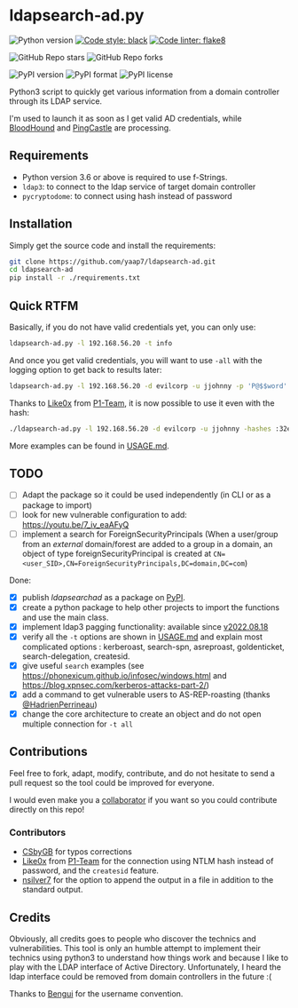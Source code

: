 # ldapsearch-ad.py

![Python version](https://img.shields.io/badge/python-v3.6+-informational)
[![Code style: black](https://img.shields.io/badge/code%20style-black-000000.svg)](https://github.com/psf/black)
[![Code linter: flake8](https://img.shields.io/badge/Code%20linter-flake8-blue)](https://github.com/PyCQA/flake8)

![GitHub Repo stars](https://img.shields.io/github/stars/yaap7/ldapsearch-ad?style=social)
![GitHub Repo forks](https://img.shields.io/github/forks/yaap7/ldapsearch-ad?style=social)

![PyPI version](https://img.shields.io/pypi/v/ldapsearchad)
![PyPI format](https://img.shields.io/pypi/format/ldapsearchad)
![PyPI license](https://img.shields.io/pypi/l/ldapsearchad)

Python3 script to quickly get various information from a domain controller through its LDAP service.

I'm used to launch it as soon as I get valid AD credentials, while [BloodHound](https://github.com/BloodHoundAD/BloodHound) and [PingCastle](https://www.pingcastle.com/) are processing.

## Requirements

* Python version 3.6 or above is required to use f-Strings.
* `ldap3`: to connect to the ldap service of target domain controller
* `pycryptodome`: to connect using hash instead of password

## Installation

Simply get the source code and install the requirements:

``` bash
git clone https://github.com/yaap7/ldapsearch-ad.git
cd ldapsearch-ad
pip install -r ./requirements.txt
```

## Quick RTFM

Basically, if you do not have valid credentials yet, you can only use:

``` bash
ldapsearch-ad.py -l 192.168.56.20 -t info
```

And once you get valid credentials, you will want to use `-all` with the logging option to get back to results later:

``` bash
ldapsearch-ad.py -l 192.168.56.20 -d evilcorp -u jjohnny -p 'P@$$word' -o evilcorp_discover_all.log -t all
```

Thanks to [Like0x](https://github.com/Like0x) from [P1-Team](https://github.com/P1-Team), it is now possible to use it even with the hash:

``` bash
./ldapsearch-ad.py -l 192.168.56.20 -d evilcorp -u jjohnny -hashes :32ed87bdb5fdc5e9cba88547376818d4 -t show-admins
```

More examples can be found in [USAGE.md](USAGE.md).

## TODO

* [ ] Adapt the package so it could be used independently (in CLI or as a package to import)
* [ ] look for new vulnerable configuration to add: <https://youtu.be/7_iv_eaAFyQ>
* [ ] implement a search for ForeignSecurityPrincipals (When a user/group from an *external* domain/forest are added to a group in a domain, an object of type foreignSecurityPrincipal is created at `CN=<user_SID>,CN=ForeignSecurityPrincipals,DC=domain,DC=com`)

Done:

* [x] publish *ldapsearchad* as a package on [PyPI](https://pypi.org/project/ldapsearchad/).
* [x] create a python package to help other projects to import the functions and use the main class.
* [x] implement ldap3 pagging functionality: available since [v2022.08.18](https://github.com/yaap7/ldapsearch-ad/releases/tag/v2022.08.18)
* [x] verify all the `-t` options are shown in [USAGE.md](USAGE.md) and explain most complicated options : kerberoast, search-spn, asreproast, goldenticket, search-delegation, createsid.
* [x] give useful `search` examples (see <https://phonexicum.github.io/infosec/windows.html> and <https://blog.xpnsec.com/kerberos-attacks-part-2/>)
* [x] add a command to get vulnerable users to AS-REP-roasting (thanks [@HadrienPerrineau](https://github.com/HadrienPerrineau))
* [x] change the core architecture to create an object and do not open multiple connection for `-t all`

## Contributions

Feel free to fork, adapt, modify, contribute, and do not hesitate to send a pull request so the tool could be improved for everyone.

I would even make you a [collaborator](https://docs.github.com/en/account-and-profile/setting-up-and-managing-your-github-user-account/managing-access-to-your-personal-repositories/inviting-collaborators-to-a-personal-repository) if you want so you could contribute directly on this repo!

### Contributors

* [CSbyGB](https://github.com/CSbyGB) for typos corrections
* [Like0x](https://github.com/Like0x) from [P1-Team](https://github.com/P1-Team) for the connection using NTLM hash instead of password, and the `createsid` feature.
* [nsilver7](https://github.com/nsilver7) for the option to append the output in a file in addition to the standard output.

## Credits

Obviously, all credits goes to people who discover the technics and vulnerabilities.
This tool is only an humble attempt to implement their technics using python3 to understand how things work and because I like to play with the LDAP interface of Active Directory.
Unfortunately, I heard the ldap interface could be removed from domain controllers in the future :(

Thanks to [Bengui](https://youtu.be/xKG9v0UfuH0?t=228) for the username convention.
